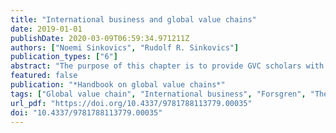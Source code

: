 ```yaml
---
title: "International business and global value chains"
date: 2019-01-01
publishDate: 2020-03-09T06:59:34.971211Z
authors: ["Noemi Sinkovics", "Rudolf R. Sinkovics"]
publication_types: ["6"]
abstract: "The purpose of this chapter is to provide GVC scholars with an overview of the six main re-search paradigms on the study of the multinational enterprise within international business research. The chapter furthermore offers a number of suggestions on how each theoretical perspective can benefit the GVC research agenda. "
featured: false
publication: "*Handbook on global value chains*"
tags: ["Global value chain", "International business", "Forsgren", "Theory", "GVC"]
url_pdf: "https://doi.org/10.4337/9781788113779.00035"
doi: "10.4337/9781788113779.00035"
---
```


